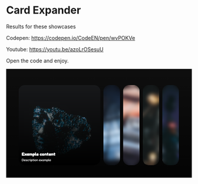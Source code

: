 # Card Expander

Results for these showcases

Codepen: https://codepen.io/CodeEN/pen/wvPOKVe

Youtube: https://youtu.be/azoLrOSesuU

Open the code and enjoy.

![Result show-cases ui](../../public/assets/Screen%20Shot%202022-03-06%20at%2000.38.56.png)